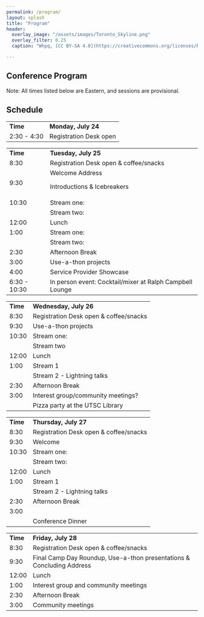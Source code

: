 ```yaml
---
permalink: /program/
layout: splash
title: "Program"
header:
  overlay_image: "/assets/images/Toronto_Skyline.png"
  overlay_filter: 0.25
  caption: "Whpq, [CC BY-SA 4.0](https://creativecommons.org/licenses/by-sa/4.0), via Wikimedia Commons"

---
```

<h2>Conference Program</h2>


<p>
Note: All times listed below are Eastern, and sessions are provisional.
</p>
<h2>Schedule</h2>



<table>
  <tr>
   <td><strong>Time</strong>
   </td>
   <td><strong>Monday, July 24</strong>
   </td>
  </tr>
  <tr>
   <td>2:30 - 4:30
   </td>
   <td>Registration Desk open
   </td>
  </tr>
</table>


<p>
   
</p>

<table>
  <tr>
   <td><strong>Time</strong>
   </td>
   <td><strong>Tuesday, July 25</strong>
   </td>
  </tr>
  <tr>
   <td>8:30
   </td>
   <td>Registration Desk open & coffee/snacks
   </td>
  </tr>
  <tr>
   <td>9:30
   </td>
   <td>Welcome Address
<p>
Introductions & Icebreakers
   </td>
  </tr>
  <tr>
   <td>10:30
   </td>
   <td>Stream one: 
   </td>
  </tr>
  <tr>
   <td>
   </td>
   <td>Stream two:
   </td>
  </tr>
  <tr>
   <td>12:00
   </td>
   <td>Lunch
   </td>
  </tr>
  <tr>
   <td>1:00
   </td>
   <td>Stream one:
   </td>
  </tr>
  <tr>
   <td>
   </td>
   <td>Stream two:
   </td>
  </tr>
  <tr>
   <td>2:30 
   </td>
   <td>Afternoon Break
   </td>
  </tr>
  <tr>
   <td>3:00
   </td>
   <td>Use-a-thon projects
   </td>
  </tr>
  <tr>
   <td>4:00
   </td>
   <td>Service Provider Showcase
   </td>
  </tr>
  <tr>
   <td>6:30 - 10:30
   </td>
   <td>In person event: Cocktail/mixer at Ralph Campbell Lounge 
   </td>
  </tr>
</table>



<table>
  <tr>
   <td><strong>Time</strong>
   </td>
   <td><strong>Wednesday, July 26</strong>
   </td>
  </tr>
  <tr>
   <td>8:30
   </td>
   <td>Registration Desk open & coffee/snacks
   </td>
  </tr>
  <tr>
   <td>9:30
   </td>
   <td>Use-a-thon projects
   </td>
  </tr>
  <tr>
   <td>10:30
   </td>
   <td>Stream one:
   </td>
  </tr>
  <tr>
   <td>
   </td>
   <td>Stream two
   </td>
  </tr>
  <tr>
   <td>12:00
   </td>
   <td>Lunch
   </td>
  </tr>
  <tr>
   <td>1:00
   </td>
   <td>Stream 1
   </td>
  </tr>
  <tr>
   <td>
   </td>
   <td>Stream 2 - Lightning talks
   </td>
  </tr>
  <tr>
   <td>2:30
   </td>
   <td>Afternoon Break
   </td>
  </tr>
  <tr>
   <td>3:00
   </td>
   <td>Interest group/community meetings?
   </td>
  </tr>
  <tr>
   <td>
   </td>
   <td>Pizza party at the UTSC Library
   </td>
  </tr>
</table>



<table>
  <tr>
   <td><strong>Time</strong>
   </td>
   <td><strong>Thursday, July 27</strong>
   </td>
  </tr>
  <tr>
   <td>8:30
   </td>
   <td>Registration Desk open & coffee/snacks
   </td>
  </tr>
  <tr>
   <td>9:30
   </td>
   <td>Welcome
   </td>
  </tr>
  <tr>
   <td>10:30
   </td>
   <td>Stream one: 
   </td>
  </tr>
  <tr>
   <td>
   </td>
   <td>Stream two:
   </td>
  </tr>
  <tr>
   <td>12:00
   </td>
   <td>Lunch
   </td>
  </tr>
  <tr>
   <td>1:00
   </td>
   <td>Stream 1
   </td>
  </tr>
  <tr>
   <td>
   </td>
   <td>Stream 2 - Lightning talks
   </td>
  </tr>
  <tr>
   <td>2:30
   </td>
   <td>Afternoon Break
   </td>
  </tr>
  <tr>
   <td>3:00
   </td>
   <td>
   </td>
  </tr>
  <tr>
   <td>
   </td>
   <td>Conference Dinner 
   </td>
  </tr>
</table>



<table>
  <tr>
   <td><strong>Time</strong>
   </td>
   <td><strong>Friday, July 28</strong>
   </td>
  </tr>
  <tr>
   <td>8:30
   </td>
   <td>Registration Desk open & coffee/snacks
   </td>
  </tr>
  <tr>
   <td>9:30
   </td>
   <td>Final Camp Day Roundup, Use-a-thon presentations & Concluding Address
   </td>
  </tr>
  <tr>
   <td>12:00
   </td>
   <td>Lunch
   </td>
  </tr>
  <tr>
   <td>1:00
   </td>
   <td>Interest group and community meetings
   </td>
  </tr>
  <tr>
   <td>2:30
   </td>
   <td>Afternoon Break
   </td>
  </tr>
  <tr>
   <td>3:00
   </td>
   <td>Community meetings 
   </td>
  </tr>
</table>

